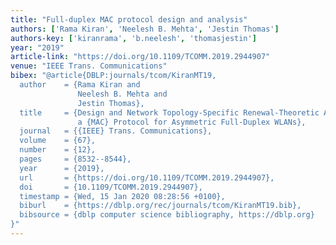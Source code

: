 ```yaml
---
title: "Full-duplex MAC protocol design and analysis"
authors: ['Rama Kiran', 'Neelesh B. Mehta', 'Jestin Thomas']
authors-key: ['kiranrama', 'b.neelesh', 'thomasjestin']
year: "2019"
article-link: "https://doi.org/10.1109/TCOMM.2019.2944907"
venue: "IEEE Trans. Communications"
bibex: "@article{DBLP:journals/tcom/KiranMT19,
  author    = {Rama Kiran and
               Neelesh B. Mehta and
               Jestin Thomas},
  title     = {Design and Network Topology-Specific Renewal-Theoretic Analysis of
               a {MAC} Protocol for Asymmetric Full-Duplex WLANs},
  journal   = {{IEEE} Trans. Communications},
  volume    = {67},
  number    = {12},
  pages     = {8532--8544},
  year      = {2019},
  url       = {https://doi.org/10.1109/TCOMM.2019.2944907},
  doi       = {10.1109/TCOMM.2019.2944907},
  timestamp = {Wed, 15 Jan 2020 08:28:56 +0100},
  biburl    = {https://dblp.org/rec/journals/tcom/KiranMT19.bib},
  bibsource = {dblp computer science bibliography, https://dblp.org}
}"
---
```

